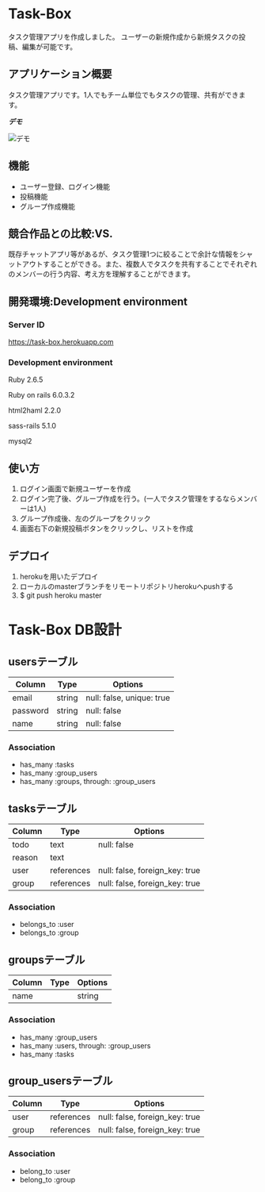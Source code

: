 # Task-Box
 
タスク管理アプリを作成しました。
ユーザーの新規作成から新規タスクの投稿、編集が可能です。
 
## アプリケーション概要
 
タスク管理アプリです。1人でもチーム単位でもタスクの管理、共有ができます。
 
***デモ***
 
![デモ](https://gyazo.com/25ed9fcf6e545f10596993c4fc561ec7)
 
## 機能
 
- ユーザー登録、ログイン機能
- 投稿機能
- グループ作成機能
 
## 競合作品との比較:VS.

既存チャットアプリ等があるが、タスク管理1つに絞ることで余計な情報をシャットアウトすることができる。また、複数人でタスクを共有することでそれぞれのメンバーの行う内容、考え方を理解することができます。
 
## 開発環境:Development environment
 
### Server ID

https://task-box.herokuapp.com

### Development environment

Ruby 2.6.5

Ruby on rails 6.0.3.2

html2haml 2.2.0

sass-rails 5.1.0

mysql2
 
## 使い方
 
1. ログイン画面で新規ユーザーを作成
2. ログイン完了後、グループ作成を行う。(一人でタスク管理をするならメンバーは1人)
3. グループ作成後、左のグループをクリック
4. 画面右下の新規投稿ボタンをクリックし、リストを作成
 
## デプロイ
 
1. herokuを用いたデプロイ
2. ローカルのmasterブランチをリモートリポジトリherokuへpushする
3. $ git push heroku master
 
# Task-Box DB設計

## usersテーブル
|Column|Type|Options|
|------|----|-------|
|email|string|null: false, unique: true|
|password|string|null: false|
|name|string|null: false|
### Association
- has_many :tasks
- has_many :group_users
- has_many :groups,  through:  :group_users

## tasksテーブル
|Column|Type|Options|
|------|----|-------|
|todo|text|null: false|
|reason|text|
|user|references|null: false, foreign_key: true|
|group|references|null: false, foreign_key: true|
### Association
- belongs_to :user
- belongs_to :group

## groupsテーブル
|Column|Type|Options|
|------|----|-------|
|name||string||null: false, unique: true|
### Association
- has_many :group_users
- has_many :users,  through:  :group_users
- has_many :tasks

## group_usersテーブル
|Column|Type|Options|
|------|----|-------|
|user|references|null: false, foreign_key: true|
|group|references|null: false, foreign_key: true|
### Association
- belong_to :user
- belong_to :group
